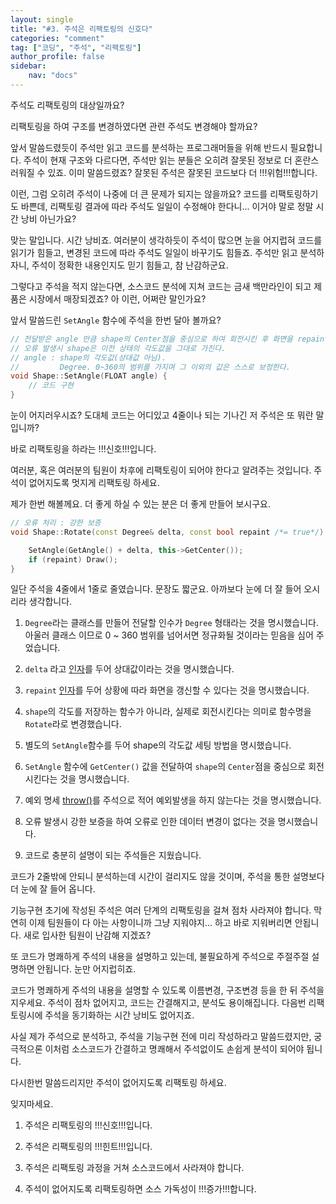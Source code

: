 ```yaml
---
layout: single
title: "#3. 주석은 리팩토링의 신호다"
categories: "comment"
tag: ["코딩", "주석", "리팩토링"]
author_profile: false
sidebar: 
    nav: "docs"
---
```


주석도 리팩토링의 대상일까요?

리팩토링을 하여 구조를 변경하였다면 관련 주석도 변경해야 할까요?

앞서 말씀드렸듯이 주석만 읽고 코드를 분석하는 프로그래머들을 위해 반드시 필요합니다. 주석이 현재 구조와 다르다면, 주석만 읽는 분들은 오히려 잘못된 정보로 더 혼란스러워질 수 있죠. 이미 말씀드렸죠? 잘못된 주석은 잘못된 코드보다 더 !!!위험!!!합니다.

이런, 그럼 오히려 주석이 나중에 더 큰 문제가 되지는 않을까요? 코드를 리팩토링하기도 바쁜데, 리팩토링 결과에 따라 주석도 일일이 수정해야 한다니... 이거야 말로 정말 시간 낭비 아닌가요?

맞는 말입니다. 시간 낭비죠. 여러분이 생각하듯이 주석이 많으면 눈을 어지럽혀 코드를 읽기가 힘들고, 변경된 코드에 따라 주석도 일일이 바꾸기도 힘들죠. 주석만 읽고 분석하자니, 주석이 정확한 내용인지도 믿기 힘들고, 참 난감하군요.

그렇다고 주석을 적지 않는다면, 소스코드 분석에 지쳐 코드는 금새 백만라인이 되고 제품은 시장에서 매장되겠죠? 아 이런, 어쩌란 말인가요?

앞서 말씀드린 `SetAngle` 함수에 주석을 한번 달아 볼까요?
 
```cpp
// 전달받은 angle 만큼 shape의 Center점을 중심으로 하여 회전시킨 후 화면을 repaint 한다.
// 오류 발생시 shape은 이전 상태의 각도값을 그대로 가진다.
// angle : shape의 각도값(상대값 아님).
//         Degree. 0~360의 범위를 가지며 그 이외의 값은 스스로 보정한다.
void Shape::SetAngle(FLOAT angle) {
    // 코드 구현
}
```
눈이 어지러우시죠? 도대체 코드는 어디있고 4줄이나 되는 기나긴 저 주석은 또 뭐란 말입니까?

바로 리팩토링을 하라는 !!!신호!!!입니다.

여러분, 혹은 여러분의 팀원이 차후에 리팩토링이 되어야 한다고 알려주는 것입니다. 주석이 없어지도록 멋지게 리팩토링 하세요.

제가 한번 해볼께요. 더 좋게 하실 수 있는 분은 더 좋게 만들어 보시구요.
 
```cpp
// 오류 처리 : 강한 보증
void Shape::Rotate(const Degree& delta, const bool repaint /*= true*/) /* throw() */ {

    SetAngle(GetAngle() + delta, this->GetCenter());
    if (repaint) Draw();
}
```

일단 주석을 4줄에서 1줄로 줄였습니다. 문장도 짧군요. 아까보다 눈에 더 잘 들어 오시리라 생각합니다.

1. `Degree`라는 클래스를 만들어 전달할 인수가 `Degree` 형태라는 것을 명시했습니다. 아울러 클래스 이므로 0 ~ 360 범위를 넘어서면 정규화될 것이라는 믿음을 심어 주었습니다.

2. `delta` 라고 [인자](https://tango1202.github.io/legacy-cpp-guide/legacy-cpp-guide-function/#%EC%9D%B8%EC%9E%90%EB%A7%A4%EA%B0%9C%EB%B3%80%EC%88%98-parameter)를 두어 상대값이라는 것을 명시했습니다.

3. `repaint` [인자](https://tango1202.github.io/legacy-cpp-guide/legacy-cpp-guide-function/#%EC%9D%B8%EC%9E%90%EB%A7%A4%EA%B0%9C%EB%B3%80%EC%88%98-parameter)를 두어 상황에 따라 화면을 갱신할 수 있다는 것을 명시했습니다.

4. `shape`의 각도를 저장하는 함수가 아니라, 실제로 회전시킨다는 의미로 함수명을 `Rotate`라로 변경했습니다.

5. 별도의 `SetAngle`함수를 두어 shape의 각도값 세팅 방법을 명시했습니다.

6. `SetAngle` 함수에 `GetCenter()` 값을 전달하여 `shape`의 `Center`점을 중심으로 회전시킨다는 것을 명시했습니다.

7. 예외 명세 [throw()](https://tango1202.github.io/legacy-cpp-exception/legacy-cpp-exception-mechanism/#%EB%8F%99%EC%A0%81-%EC%98%88%EC%99%B8-%EC%82%AC%EC%96%91)를 주석으로 적어 예외발생을 하지 않는다는 것을 명시했습니다.

8. 오류 발생시 강한 보증을 하여 오류로 인한 데이터 변경이 없다는 것을 명시했습니다.

9. 코드로 충분히 설명이 되는 주석들은 지웠습니다.

코드가 2줄밖에 안되니 분석하는데 시간이 걸리지도 않을 것이며, 주석을 통한 설명보다 더 눈에 잘 들어 옵니다.

기능구현 초기에 작성된 주석은 여러 단계의 리팩토링을 걸쳐 점차 사라져야 합니다. 막연히 이제 팀원들이 다 아는 사항이니까 그냥 지워야지... 하고 바로 지워버리면 안됩니다. 새로 입사한 팀원이 난감해 지겠죠?

또 코드가 명쾌하게 주석의 내용을 설명하고 있는데, 불필요하게 주석으로 주절주절 설명하면 안됩니다. 눈만 어지럽히죠.

코드가 명쾌하게 주석의 내용을 설명할 수 있도록 이름변경, 구조변경 등을 한 뒤 주석을 지우세요. 주석이 점차 없어지고, 코드는 간결해지고, 분석도 용이해집니다. 다음번 리팩토링시에 주석을 동기화하는 시간 낭비도 없어지죠.

사실 제가 주석으로 분석하고, 주석을 기능구현 전에 미리 작성하라고 말씀드렸지만, 궁극적으론 이처럼 소스코드가 간결하고 명쾌해서 주석없이도 손쉽게 분석이 되어야 됩니다. 

다시한번 말씀드리지만 주석이 없어지도록 리팩토링 하세요.


잊지마세요.

1. 주석은 리팩토링의 !!!신호!!!입니다.

2. 주석은 리팩토링의 !!!힌트!!!입니다.

3. 주석은 리팩토링 과정을 거쳐 소스코드에서 사라져야 합니다.

4. 주석이 없어지도록 리팩토링하면 소스 가독성이 !!!증가!!!합니다.